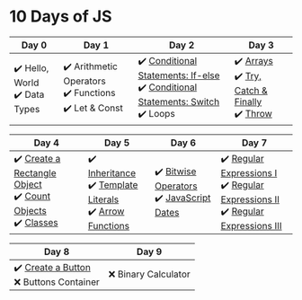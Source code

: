 # 10 Days of JS

| Day 0 | Day 1 | Day 2 | Day 3 |
| ----- | ----- | ----- | ----- |
| :heavy_check_mark: Hello, World<br>:heavy_check_mark: Data Types | :heavy_check_mark: Arithmetic Operators<br>:heavy_check_mark: Functions<br> :heavy_check_mark: Let & Const | :heavy_check_mark: [Conditional Statements: If-else](day2-conditional-statements-if-else.js)<br>:heavy_check_mark: [Conditional Statements: Switch](day2-conditional-statements-switch.js)<br>:heavy_check_mark: Loops | :heavy_check_mark: [Arrays](day3-arrays.js)<br>:heavy_check_mark: [Try, Catch & Finally](day3-try-catch-and-finally.js)<br> :heavy_check_mark: [Throw](day3-throw.js) |

| Day 4 | Day 5 | Day 6 | Day 7 |
| ----- | ----- | ----- | ----- |
| :heavy_check_mark: [Create a Rectangle Object](day4-create-a-rectangle-object.js)<br>:heavy_check_mark: [Count Objects](day4-count-objects.js)<br> :heavy_check_mark: [Classes](day4-classes.js) | :heavy_check_mark: [Inheritance](day5-inheritance.js)<br>:heavy_check_mark: [Template Literals](day5-template-literals.js)<br> :heavy_check_mark: [Arrow Functions](day5-arrow-functions.js) | :heavy_check_mark: [Bitwise Operators](day6-bitwise-operators.js)<br>:heavy_check_mark: [JavaScript Dates](day6-javascript-dates.js) | :heavy_check_mark: [Regular Expressions I](day7-regexp-1.js)<br> :heavy_check_mark: [Regular Expressions II](day7-regexp-2.js)<br> :heavy_check_mark: [Regular Expressions III](day7-regexp-3.js) |

| Day 8 | Day 9 |
| ----- | ----- |
| :heavy_check_mark: [Create a Button](day8-create-a-button/index.html)<br>:x: Buttons Container | :x: Binary Calculator |

